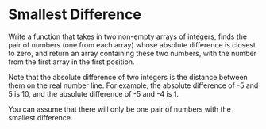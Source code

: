 # Smallest Difference

Write a function that takes in two non-empty arrays of integers, finds the pair of numbers (one from each array) whose absolute difference is closest to zero, and return an array containing these two numbers, with the number from the first array in the first position.

Note that the absolute difference of two integers is the distance between them on the real number line. For example, the absolute difference of -5 and 5 is 10, and the absolute difference of -5 and -4 is 1. 

You can assume that there will only be one pair of numbers with the smallest difference. 
